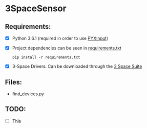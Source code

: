# 3SpaceSensor

## Requirements:
- [x] Python 3.6.1 (required in order to use [PYXInput](https://github.com/bayangan1991/PYXInput))
- [x] Project dependencies can be seen in [requirements.txt](https://github.com/sulyak/3SpaceSensor/blob/master/requirements.txt)

  ```pip install -r requirements.txt```
- [x] 3-Space Drivers. Can be downloaded through the [3 Space Suite](https://yostlabs.com/yost-labs-3-space-sensor-software-suite/)
  
## Files:
  
  * find_devices.py
  

## TODO:

- [ ] This

